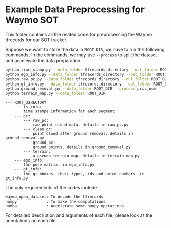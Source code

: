 # Example Data Preprocessing for Waymo SOT

This folder contains all the related code for preprocessing the Waymo tfrecords for our SOT tracker.

Suppose we want to store the data in `ROOT_DIR`, we have to run the following commands. In the commands, we may use `--process` to split the dataset and accelerate the data preparation.

```bash
python time_stamp.py --data_folder tfrecords_directory --out_folder ROOT_DIR                  # the time stamp of each frame
python ego_info.py --data_folder tfrecords_directory --out_folder ROOT_DIR --process proc_num # the ego information (a 4-by-4 matrix) of each frame
python raw_pc.py --data_folder tfrecords_directory --out_folder ROOT_DIR --process proc_num   # the point cloud on each frame
python gt_info.py --data_folder tfrecords_directory --out_folder ROOT_DIR --process proc_num  # extract the gt bboxes information
python ground_removal.py --data_folder ROOT_DIR --process proc_num                            # remove the ground
python terrain_map.py --data_folder ROOT_DIR                                                  # overlay the point cloud into a terrain map according to ego information
```

```
--- ROOT_DIRECTORY
    --- ts_info:
        time stampe information for each segment
    --- pc:
        --- raw_pc:
            raw point cloud data. details in raw_pc.py
        --- clean_pc:
            point cloud after ground removal. details in ground_removal.py
        --- ground_pc:
            ground points. details in ground_removal.py
        --- terrain:
            a pseudo terrain map. details in terrain_map.py
    --- ego_info:
        the pose matrix. in ego_info.py
    --- gt_info:
        the gt bboxes, their types, ids and point numbers. in gt_info.py
```

The only requirements of the codes include
```
waymo_open_dataset: To decode the tfrecords
numpy             : To make the computations
numba             : Accelerate some numpy operations
```
For detailed description and arguments of each file, please look at the annotations on each file.